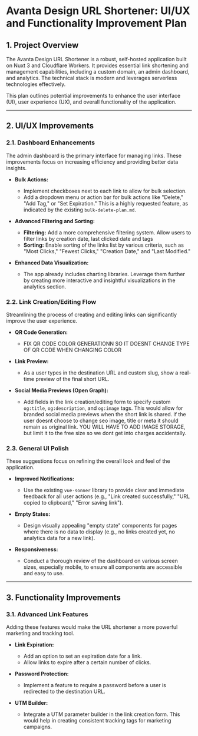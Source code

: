 # Avanta Design URL Shortener: UI/UX and Functionality Improvement Plan

## 1. Project Overview

The Avanta Design URL Shortener is a robust, self-hosted application built on Nuxt 3 and Cloudflare Workers. It provides essential link shortening and management capabilities, including a custom domain, an admin dashboard, and analytics. The technical stack is modern and leverages serverless technologies effectively.

This plan outlines potential improvements to enhance the user interface (UI), user experience (UX), and overall functionality of the application.

---

## 2. UI/UX Improvements

### 2.1. Dashboard Enhancements

The admin dashboard is the primary interface for managing links. These improvements focus on increasing efficiency and providing better data insights.

- **Bulk Actions:**
  - Implement checkboxes next to each link to allow for bulk selection.
  - Add a dropdown menu or action bar for bulk actions like "Delete," "Add Tag," or "Set Expiration." This is a highly requested feature, as indicated by the existing `bulk-delete-plan.md`.

- **Advanced Filtering and Sorting:**
  - **Filtering:** Add a more comprehensive filtering system. Allow users to filter links by creation date, last clicked date and tags
  - **Sorting:** Enable sorting of the links list by various criteria, such as "Most Clicks," "Fewest Clicks," "Creation Date," and "Last Modified."

- **Enhanced Data Visualization:**
  - The app already includes charting libraries. Leverage them further by creating more interactive and insightful visualizations in the analytics section.

### 2.2. Link Creation/Editing Flow

Streamlining the process of creating and editing links can significantly improve the user experience.

- **QR Code Generation:**
  - FIX QR CODE COLOR GENERATIONN SO IT DOESNT CHANGE TYPE OF QR CODE WHEN CHANGING COLOR

- **Link Preview:**
  - As a user types in the destination URL and custom slug, show a real-time preview of the final short URL.

- **Social Media Previews (Open Graph):**
  - Add fields in the link creation/editing form to specify custom `og:title`, `og:description`, and `og:image` tags. This would allow for branded social media previews when the short link is shared. if the user doesnt choose to change seo image, title or meta it should remain as original link. YOU WILL HAVE TO ADD IMAGE STORAGE, but limit it to the free size so we dont get into charges accidentally.

### 2.3. General UI Polish

These suggestions focus on refining the overall look and feel of the application.


- **Improved Notifications:**
  - Use the existing `vue-sonner` library to provide clear and immediate feedback for all user actions (e.g., "Link created successfully," "URL copied to clipboard," "Error saving link").

- **Empty States:**
  - Design visually appealing "empty state" components for pages where there is no data to display (e.g., no links created yet, no analytics data for a new link).

- **Responsiveness:**
  - Conduct a thorough review of the dashboard on various screen sizes, especially mobile, to ensure all components are accessible and easy to use.

---

## 3. Functionality Improvements

### 3.1. Advanced Link Features

Adding these features would make the URL shortener a more powerful marketing and tracking tool.

- **Link Expiration:**
  - Add an option to set an expiration date for a link.
  - Allow links to expire after a certain number of clicks.

- **Password Protection:**
  - Implement a feature to require a password before a user is redirected to the destination URL.


- **UTM Builder:**
  - Integrate a UTM parameter builder in the link creation form. This would help in creating consistent tracking tags for marketing campaigns.


